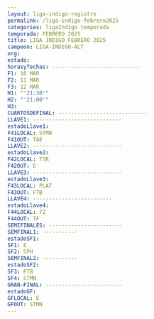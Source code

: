 ```yaml
---
layout: liga-indigo-registro
permalink: /liga-indigo-febrero2025
categories: ligaIndigo temporada
temporada: FEBRERO 2025
title: LIGA INDIGO FEBRERO 2025
campeon: LIGA-INDIGO-ALT
org: 
estado: 
horasyfechas: ----------------------------
F1: 10 MAR
F2: 11 MAR
F3: 12 MAR
H1: "'21:30'"
H2: "'21:00'"
H3: 
CUARTOSDEFINAL: ----------------------------
LLAVE1: ----------------------------
estadoLlave1: 
F41LOCAL: STMN
F41OUT: TAE
LLAVE2: ----------------------------
estadoLlave2: 
F42LOCAL: TSR
F42OUT: E
LLAVE3: ----------------------------
estadoLlave3: 
F43LOCAL: PLAT
F43OUT: FTB
LLAVE4: -------------------------
estadoLlave4: 
F44LOCAL: 7Z
F44OUT: TF
SEMIFINALES: -----------------------
SEMFINAL1: -----------
estadoSF1: 
SF1: E
SF2: SPH
SEMFINAL2: -----------
estadoSF2: 
SF3: FTB
SF4: STMN
GRAN-FINAL: ------------------------
estadoGF: 
GFLOCAL: E
GFOUT: STMN
---
```

